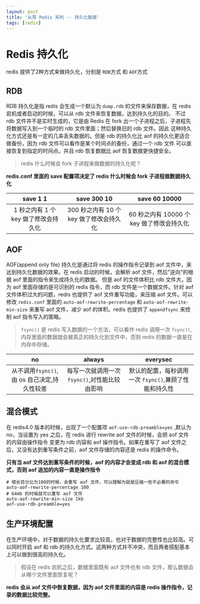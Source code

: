 ```yaml
---
layout: post
title: '从零 Redis 系列 -- 持久化数据'
tags: [redis]
---
```


# Redis 持久化

redis 提供了2种方式来做持久化，分别是 `RDB`方式 和 `AOF`方式


## RDB

RDB 持久化是指 redis 会生成一个默认为 `dump.rdb` 的文件来保存数据，在 redis 宕机或者启动的时候，可以从 rdb 文件来恢复数据，达到持久化的目的。
不过 rdb 文件并不是实时生成的，它是由 Redis 在 fork 出一个子进程之后，子进程先将数据写入到一个临时的 rdb 文件里面；然后替换旧的 rdb 文件。因此
这种持久化方式还是有一定的几率丢失数据的。但是 rdb 的持久化比 aof 的持久化更适合做备份，因为 rdb 文件可以看作是某个时间点的备份，通过一个 rdb 文件
可以直接恢复到指定的时间点。并且 rdb 恢复数据比 aof 恢复数据更快捷安全。

> redis 什么时候会 fork 子进程来做数据的持久化呢？

**redis.conf 里面的 save 配置项决定了 redis 什么时候会 fork 子进程做数据持久化**

|save 1 1|save 300 10|save 60 10000|
|:---:|:---:|:---:|
|1 秒之内有 1 个 key 做了修改会持久化|300 秒之内有 10 个 key 做了修改会持久化|60 秒之内有 10000 个 key 做了修改会持久化|

## AOF

AOF(append only file) 持久化是通过将 redis 的操作指令记录到 aof 文件中，来达到持久化数据的效果。在 redis 启动的时候，会解析 aof 文件，然后"逆向"的根据 aof 里面的指令来生成持久化的数据。
但是 aof 的文件体积比 rdb 文件大，因为 aof 里面存储的是可识别的 redis 指令，而 rdb 文件是一个数据文件。针对 aof 文件体积过大的问题，redis 也提供了 aof 文件重写功能，来压缩 
aof 文件。可以修改 `redis.conf` 里面的 `auto-aof-rewrite-percentage` 和 `auto-aof-rewrite-min-size` 来重写 aof 文件，减少 aof 的体积。redis 也提供了 `appendfsync` 来控制 aof 指令写入的策略。

> `fsync()` 是 redis 写入数据的一个方法，可以看作 redis 调用一次 `fsync()`,内存里面的数据就会被真正的持久化到文件中，否则 redis 的数据一直是在内存中存储。

|no|always|everysec
|:---:|:---:|:---:|
|从不调用`fsync()`,由 os 自己决定,持久性较差 | 每写一次就调用一次 `fsync()`,对性能比较由影响 | 默认的配置，每秒调用一次 `fsync()`,兼顾了性能和持久性|

## 混合模式

在 redis4.0 版本的时候，出现了一个配置项 `aof-use-rdb-preamble=yes` ,默认为 no，当设置为 yes 之后，在 redis 进行 rewrite aof 文件的时候，会把 aof 文件的内容由操作指令
变更为 rdb 内容和 aof 操作指令。如果在重写了 aof 文件之后，又没有达到重写条件之前，aof 文件存储的内容还是 redis 的操作命令。

**只有当 aof 文件达到重写条件的时候，aof 的内容才会变成 rdb 和 aof 的混合模式，否则 aof 追加的内容一直是操作指令**


```
# 增长百分比为100的时候，会重写 aof 文件，可以理解为就是压缩一些不必要的命令
auto-aof-rewrite-percentage 100
# 64mb 的时候就可以重写 aof 文件
auto-aof-rewrite-min-size 1kb
aof-use-rdb-preamble=yes
```

## 生产环境配置

在生产环境中，对于数据的持久化要求比较高，也对于数据的完整性也比较高。可以同时开启 aof 和 rdb 的持久化方式。这两种方式并不冲突，而且两者搭配基本上可以做到很高的持久化。

> 假设在 redis 宕机之后，数据里面既有 aof 文件也有 rdb 文件，那么数据会从哪个文件里面恢复呢？

**redis 会从 aof 文件中恢复数据，因为 aof 文件里面的内容是 redis 操作指令，记录的数据比较完整。**





